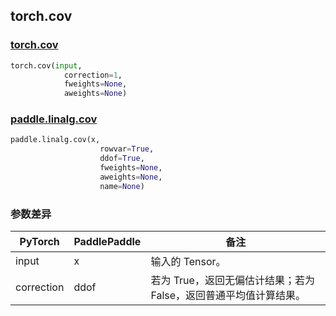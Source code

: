 ## torch.cov
### [torch.cov](https://pytorch.org/docs/stable/generated/torch.cov.html?highlight=cov#torch.cov)

```python
torch.cov(input,
            correction=1,
            fweights=None,
            aweights=None)
```

### [paddle.linalg.cov](https://www.paddlepaddle.org.cn/documentation/docs/zh/api/paddle/linalg/cov_cn.html#cov)

```python
paddle.linalg.cov(x,
                    rowvar=True,
                    ddof=True,
                    fweights=None,
                    aweights=None,
                    name=None)
```
### 参数差异
| PyTorch       | PaddlePaddle | 备注                                                   |
| ------------- | ------------ | ------------------------------------------------------ |
| input        | x            | 输入的 Tensor。                   |
| correction   | ddof         | 若为 True，返回无偏估计结果；若为 False，返回普通平均值计算结果。 |
